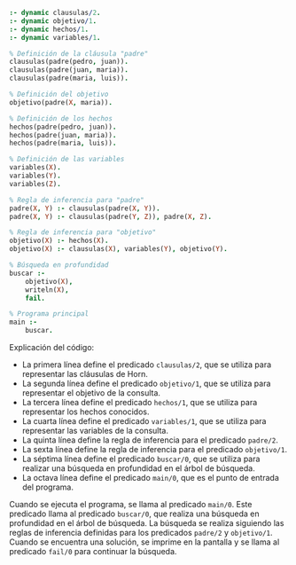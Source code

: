 ```prolog
:- dynamic clausulas/2.
:- dynamic objetivo/1.
:- dynamic hechos/1.
:- dynamic variables/1.

% Definición de la cláusula "padre"
clausulas(padre(pedro, juan)).
clausulas(padre(juan, maria)).
clausulas(padre(maria, luis)).

% Definición del objetivo
objetivo(padre(X, maria)).

% Definición de los hechos
hechos(padre(pedro, juan)).
hechos(padre(juan, maria)).
hechos(padre(maria, luis)).

% Definición de las variables
variables(X).
variables(Y).
variables(Z).

% Regla de inferencia para "padre"
padre(X, Y) :- clausulas(padre(X, Y)).
padre(X, Y) :- clausulas(padre(Y, Z)), padre(X, Z).

% Regla de inferencia para "objetivo"
objetivo(X) :- hechos(X).
objetivo(X) :- clausulas(X), variables(Y), objetivo(Y).

% Búsqueda en profundidad
buscar :-
    objetivo(X),
    writeln(X),
    fail.

% Programa principal
main :-
    buscar.
```

Explicación del código:

* La primera línea define el predicado `clausulas/2`, que se utiliza para representar las cláusulas de Horn.
* La segunda línea define el predicado `objetivo/1`, que se utiliza para representar el objetivo de la consulta.
* La tercera línea define el predicado `hechos/1`, que se utiliza para representar los hechos conocidos.
* La cuarta línea define el predicado `variables/1`, que se utiliza para representar las variables de la consulta.
* La quinta línea define la regla de inferencia para el predicado `padre/2`.
* La sexta línea define la regla de inferencia para el predicado `objetivo/1`.
* La séptima línea define el predicado `buscar/0`, que se utiliza para realizar una búsqueda en profundidad en el árbol de búsqueda.
* La octava línea define el predicado `main/0`, que es el punto de entrada del programa.

Cuando se ejecuta el programa, se llama al predicado `main/0`. Este predicado llama al predicado `buscar/0`, que realiza una búsqueda en profundidad en el árbol de búsqueda. La búsqueda se realiza siguiendo las reglas de inferencia definidas para los predicados `padre/2` y `objetivo/1`. Cuando se encuentra una solución, se imprime en la pantalla y se llama al predicado `fail/0` para continuar la búsqueda.